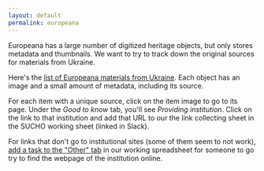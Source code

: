 ```yaml
---
layout: default
permalink: europeana
---
```


Europeana has a large number of digitized heritage objects, but only stores metadata and thumbnails. We want to try to track down the original sources for materials from Ukraine.

Here's the [list of Europeana materials from Ukraine](https://www.europeana.eu/en/search?page=1&qf=COUNTRY%3A%22Ukraine%22). Each object has an image and a small amount of metadata, including its source.

For each item with a unique source, click on the item image to go to its page. Under the *Good to know* tab, you'll see *Providing institution*. Click on the link to that institution and add that URL to our the link collecting sheet in the SUCHO working sheet (linked in Slack).

For links that don't go to institutional sites (some of them seem to not work), [add a task to the "Other" tab](https://docs.google.com/spreadsheets/d/1kGScdU9df7T2QS9RnM_qvciT04Y1tmBiGVH-XD1E4l0/edit#gid=342786496) in our working spreadsheet for someone to go try to find the webpage of the institution online.

